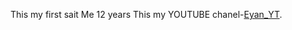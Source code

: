 This my first sait
Me 12 years
This my YOUTUBE chanel-<a href="https://www.youtube.com/channel/UCP05ObDdZbG7pY4vQ6zI76g?view_as=subscriber">Eyan_YT</a>.
